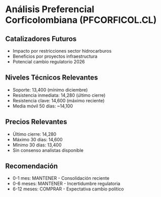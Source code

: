 # Análisis Preferencial Corficolombiana (PFCORFICOL.CL)

## Catalizadores Futuros

- Impacto por restricciones sector hidrocarburos
- Beneficios por proyectos infraestructura
- Potencial cambio regulatorio 2026

## Niveles Técnicos Relevantes

- Soporte: 13,400 (mínimo diciembre)
- Resistencia inmediata: 14,280 (último cierre)
- Resistencia clave: 14,600 (máximo reciente)
- Media móvil 50 días: ~14,100

## Precios Relevantes

- Último cierre: 14,280
- Máximo 30 días: 14,600
- Mínimo 30 días: 13,400
- Sin consenso analistas disponible

## Recomendación

- 0-1 mes: MANTENER - Consolidación reciente
- 0-6 meses: MANTENER - Incertidumbre regulatoria
- 6-12 meses: COMPRAR - Expectativa cambio político
